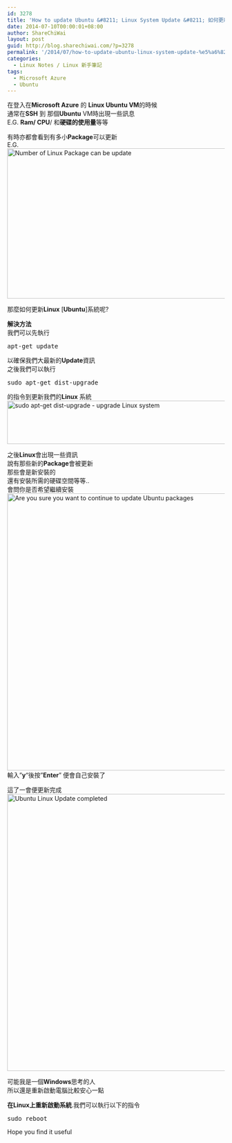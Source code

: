 ```yaml
---
id: 3278
title: 'How to update Ubuntu &#8211; Linux System Update &#8211; 如何更新Linux [Ubuntu]'
date: 2014-07-10T00:00:01+08:00
author: ShareChiWai
layout: post
guid: http://blog.sharechiwai.com/?p=3278
permalink: '/2014/07/how-to-update-ubuntu-linux-system-update-%e5%a6%82%e4%bd%95%e6%9b%b4%e6%96%b0linux-ubuntu/'
categories:
  - Linux Notes / Linux 新手筆記
tags:
  - Microsoft Azure
  - Ubuntu
---
```

在登入在**Microsoft Azure** 的 **Linux Ubuntu VM**的時候  
通常在**SSH** 到 那個**Ubuntu** VM時出現一些訊息  
E.G. **Ram/ CPU**/ 和**硬碟的使用量**等等

有時亦都會看到有多小**Package**可以更新  
E.G.  
<img class="alignnone" src="https://i1.wp.com/farm4.static.flickr.com/3844/14824909605_ff2d9816be_z.jpg?resize=625%2C347" alt="Number of Linux Package can be update" width="625" height="347" data-recalc-dims="1" /> 

那麼如何更新**Linux** [**Ubuntu**]系統呢?

**解決方法**  
我們可以先執行

<pre>apt-get update 
</pre>

以確保我們大最新的**Update**資訊  
之後我們可以執行

<pre>sudo apt-get dist-upgrade 
</pre>

的指令到更新我們的**Linux** 系統  
<img class="alignnone" src="https://i1.wp.com/farm6.static.flickr.com/5552/14638362137_ff6503a983_z.jpg?resize=616%2C100" alt="sudo apt-get dist-upgrade - upgrade Linux system" width="616" height="100" data-recalc-dims="1" /> 

之後**Linux**會出現一些資訊  
說有那些新的**Package**會被更新  
那些會是新安裝的  
還有安裝所需的硬碟空間等等..  
會問你是否希望繼續安裝  
<img class="alignnone" src="https://i0.wp.com/farm4.static.flickr.com/3911/14824909625_e45fb11d78_z.jpg?resize=579%2C640" alt="Are you sure you want to continue to update Ubuntu packages" width="579" height="640" data-recalc-dims="1" />  
輸入&#8221;**y**&#8220;後按&#8221;**Enter**&#8221; 便會自己安裝了

這了一會便更新完成  
<img class="alignnone" src="https://i2.wp.com/farm4.static.flickr.com/3849/14638199440_f3237a1ae6_z.jpg?resize=579%2C640" alt="Ubuntu Linux Update completed" width="579" height="640" data-recalc-dims="1" /> 

可能我是一個**Windows**思考的人  
所以還是重新啟動電腦比較安心一點

**在Linux上重新啟動系統**.我們可以執行以下的指令

<pre>sudo reboot
</pre>

Hope you find it useful